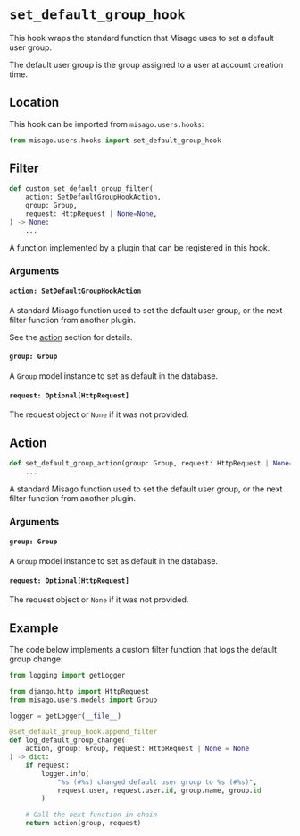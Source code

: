 # `set_default_group_hook`

This hook wraps the standard function that Misago uses to set a default user group.

The default user group is the group assigned to a user at account creation time.


## Location

This hook can be imported from `misago.users.hooks`:

```python
from misago.users.hooks import set_default_group_hook
```


## Filter

```python
def custom_set_default_group_filter(
    action: SetDefaultGroupHookAction,
    group: Group,
    request: HttpRequest | None=None,
) -> None:
    ...
```

A function implemented by a plugin that can be registered in this hook.


### Arguments

#### `action: SetDefaultGroupHookAction`

A standard Misago function used to set the default user group, or the next filter function from another plugin.

See the [action](#action) section for details.


#### `group: Group`

A `Group` model instance to set as default in the database.


#### `request: Optional[HttpRequest]`

The request object or `None` if it was not provided.


## Action

```python
def set_default_group_action(group: Group, request: HttpRequest | None=None) -> None:
    ...
```

A standard Misago function used to set the default user group, or the next filter function from another plugin.


### Arguments

#### `group: Group`

A `Group` model instance to set as default in the database.


#### `request: Optional[HttpRequest]`

The request object or `None` if it was not provided.


## Example

The code below implements a custom filter function that logs the default group change:

```python
from logging import getLogger

from django.http import HttpRequest
from misago.users.models import Group

logger = getLogger(__file__)

@set_default_group_hook.append_filter
def log_default_group_change(
    action, group: Group, request: HttpRequest | None = None
) -> dict:
    if request:
        logger.info(
            "%s (#%s) changed default user group to %s (#%s)",
            request.user, request.user.id, group.name, group.id
        )

    # Call the next function in chain
    return action(group, request)
```